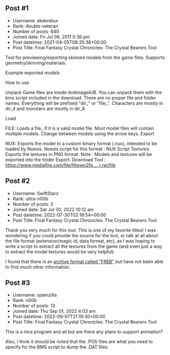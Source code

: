 ## Post #1
- Username: akderebur
- Rank: double-veteran
- Number of posts: 640
- Joined date: Fri Jul 08, 2011 5:36 pm
- Post datetime: 2021-04-05T08:35:38+00:00
- Post Title: Final Fantasy Crystal Chronicles: The Crystal Bearers Tool

Tool for previewing/exporting skinned models from the game files. Supports geometry/skinning/materials.

Example exported models






How to use

Unpack
Game files are inside dvdimageA/B. You can unpack them with the bms script included in the download. There are no proper file and folder names. Everything will be prefixed "dir_" or "file_". Characters are mostly in dir_4 and monsters are mostly in dir_8.

Load

FILE: Loads a file_ if it is a valid model file. Most model files will contain multiple models. Change between models using the arrow keys.
Export

NUX: Exports the model to a custom binary format (.nux), intended to be loaded by Noesis. Noesis script for this format : NUX Script
Textures: Exports the textures in PNG format.
Note : Models and textures will be exported into the folder Export.
Download Tool : [https://www.mediafire.com/file/f4wwo2fq ... r.rar/file](https://www.mediafire.com/file/f4wwo2fq2dbl5t9/FFCCViewer.rar/file)
## Post #2
- Username: SwiftStarz
- Rank: ultra-n00b
- Number of posts: 2
- Joined date: Sat Jul 30, 2022 10:12 am
- Post datetime: 2022-07-30T02:18:54+00:00
- Post Title: Final Fantasy Crystal Chronicles: The Crystal Bearers Tool

Thank you very much for this tool.  This is one of my favorite titles!  I was wondering if you could provide the source for the tool, or talk at all about the file format (extension/magic id, data format, etc), as I was hoping to write a script to extract all the textures from the game (and even just a way to extract the model textures would be very helpful).

I found that there is an [archive format called "FREB"](https://github.com/marco-calautti/FFCBEditor/blob/master/ffcbeditor/codelite/src/cblib/CBFREBArchive.h) but have not been able to find much other information.
## Post #3
- Username: spamzilla
- Rank: n00b
- Number of posts: 13
- Joined date: Thu Sep 01, 2022 4:03 am
- Post datetime: 2022-09-07T21:19:30+00:00
- Post Title: Final Fantasy Crystal Chronicles: The Crystal Bearers Tool

This is a nice program and all but are there any plans to support animation?

Also, I think it should be noted that the .POS files are what you need to specify for the BMS script to dump the .DAT files.
